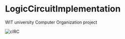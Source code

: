 # LogicCircuitImplementation
WIT university Computer Organization project

![cIRC](https://user-images.githubusercontent.com/23469990/70302125-3fd55680-17ca-11ea-83f3-cd436d055d5a.png)
